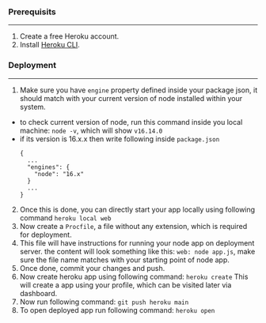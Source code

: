 ### Prerequisits
---

1. Create a free Heroku account.
2. Install [Heroku CLI](https://cli.heroku.com/).

### Deployment
---

1. Make sure you have `engine` property defined inside your package json, it should match with your current version of node installed within your system.
  - to check current version of node, run this command inside you local machine: `node -v`, which will show `v16.14.0`
  - if its version is 16.x.x then write following inside `package.json`
    ```
    {
      ...
      "engines": {
        "node": "16.x"
      }
      ...
    }
    ```
2. Once this is done, you can directly start your app locally using following command
  `heroku local web`
3. Now create a `Procfile`, a file without any extension, which is required for deployment.
4. This file will have instructions for running your node app on deployment server.
   the content will look something like this: `web: node app.js`, make sure the file name matches with your starting point of node app.
5. Once done, commit your changes and push.
6. Now create heroku app using following command:
   `heroku create`
   This will create a app using your profile, which can be visited later via dashboard.
7. Now run following command:
   `git push heroku main`
8. To open deployed app run following command:
   `heroku open`
